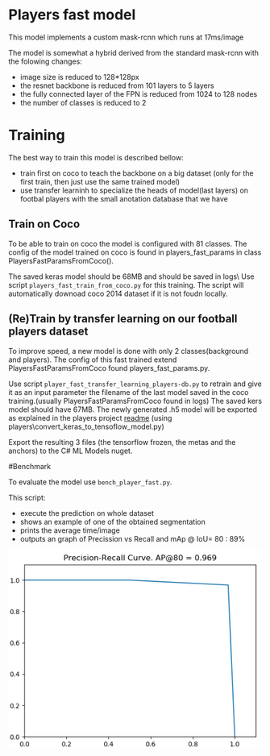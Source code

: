 # Players fast model

This model implements a custom mask-rcnn which runs at 17ms/image

The model is somewhat a hybrid derived from the standard mask-rcnn with the folowing changes:
 
* image size is reduced to 128*128px
* the resnet backbone is reduced from 101 layers to 5 layers
* the fully connected layer of the FPN is reduced from 1024 to 128 nodes
* the number of classes is reduced to 2

# Training

The best way to train this model is described bellow:
* train first on coco to teach the backbone on a big dataset (only for the first train, then just use the same trained model)
* use transfer learninh to specialize the heads of model(last layers) on footbal players with the small anotation database that we have

## Train on Coco    
To be able to train on coco the model is configured with 81 classes. The config of the model trained on coco is found in players_fast_params in class PlayersFastParamsFromCoco().

The saved keras model should be 68MB and should be saved in logs\ 
Use script `players_fast_train_from_coco.py` for this training. The script will automatically downoad coco 2014 dataset if it is not foudn locally.

## (Re)Train by transfer learning on our football players dataset

To improve speed, a new model is done with only 2 classes(background and players).    The config of this fast  trained extend  PlayersFastParamsFromCoco found  players_fast_params.py.

Use script ``player_fast_transfer_learning_players-db.py`` to retrain and give it as an input parameter the filename of the last model saved in the coco training.(usually PlayersFastParamsFromCoco found in logs)
The saved kers model should have 67MB.
The newly generated .h5 model will be exported as explained in the players project  [readme](..\players\README.md) (using players\convert_keras_to_tensoflow_model.py)

Export the resulting 3 files (the tensorflow frozen, the metas and the anchors) to the C# ML Models nuget.
 
#Benchmark
 
To evaluate the model use `bench_player_fast.py`.

This script:
* execute the prediction on whole dataset
* shows an example of one of the obtained segmentation
* prints the average time/image
* outputs an graph of Precission vs Recall and mAp @ IoU= 80 : 89%

![Graph of Precission vs recall](resources\prec_vs_recall.png)